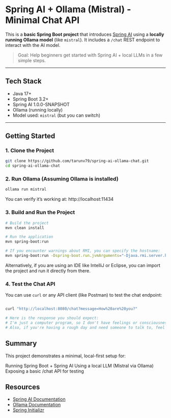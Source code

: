 # Spring AI + Ollama (Mistral) - Minimal Chat API

This is a **basic Spring Boot project** that introduces [Spring AI](https://docs.spring.io/spring-ai/reference/) using a **locally running Ollama model** (like `mistral`). It includes a `/chat` REST endpoint to interact with the AI model.

> Goal: Help beginners get started with Spring AI + local LLMs in a few simple steps.

---

## Tech Stack

- Java 17+
- Spring Boot 3.2+
- Spring AI 1.0.0-SNAPSHOT
- Ollama (running locally)
- Model used: `mistral` (but you can switch)

---

## Getting Started

### 1. Clone the Project

```bash
git clone https://github.com/tarunv79/spring-ai-ollama-chat.git
cd spring-ai-ollama-chat
```
### 2. Run Ollama (Assuming Ollama is installed)

```bash
ollama run mistral
```

You can verify it’s working at: http://localhost:11434

### 3. Build and Run the Project

```bash
# Build the project
mvn clean install

# Run the application
mvn spring-boot:run 

# If you encounter warnings about RMI, you can specify the hostname:
mvn spring-boot:run -Dspring-boot.run.jvmArguments="-Djava.rmi.server.hostname=localhost"
```

Alternatively, if you are using an IDE like IntelliJ or Eclipse, you can import the project and run it directly from there.

### 4. Test the Chat API

You can use `curl` or any API client (like Postman) to test the chat endpoint:

```bash

curl "http://localhost:8080/chat?message=How%20are%20you?"

# Here is the response you should expect:
# I'm just a computer program, so I don't have feelings or consciousness. But I'm here to help you with your questions! Is there something specific you'd like to know about today?
# Also, if you're having a rough day and need someone to talk to, feel free to share what's on your mind. I'm here to listen without judgment.

```

## Summary

This project demonstrates a minimal, local-first setup for:

Running Spring Boot + Spring AI
Using a local LLM (Mistral via Ollama)
Exposing a basic /chat API for testing

## Resources
- [Spring AI Documentation](https://docs.spring.io/spring-ai/reference/)
- [Ollama Documentation](https://docs.spring.io/spring-ai/reference/api/chat/ollama-chat.html)
- [Spring Initializr](https://start.spring.io/)
